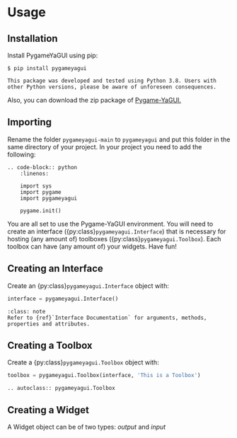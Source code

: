 # Usage

## Installation

Install PygameYaGUI using pip:

```console
$ pip install pygameyagui
```
```{admonition} About Python version
This package was developed and tested using Python 3.8. Users with other Python versions, please be aware of unforeseen consequences.
```

Also, you can download the zip package of [Pygame-YaGUI.](https://github.com/alxndremaciel/pygameyagui/archive/refs/heads/main.zip)

## Importing

Rename the folder `pygameyagui-main` to `pygameyagui` and put this folder in the same directory of your project. In your project you need to add the following:

```{eval-rst}
.. code-block:: python
    :linenos:

    import sys
    import pygame
    import pygameyagui

    pygame.init()
```

You are all set to use the Pygame-YaGUI environment. You will need to create an interface ({py:class}`pygameyagui.Interface`) that is necessary for hosting (any amount of) toolboxes ({py:class}`pygameyagui.Toolbox`). Each toolbox can have (any amount of) your widgets. Have fun!

## Creating an Interface

Create an {py:class}`pygameyagui.Interface` object with:
```python
interface = pygameyagui.Interface()
```

```{admonition} Documentation
:class: note 
Refer to {ref}`Interface Documentation` for arguments, methods, properties and attributes.
```
## Creating a Toolbox

Create a {py:class}`pygameyagui.Toolbox` object with:

```python
toolbox = pygameyagui.Toolbox(interface, 'This is a Toolbox')
```
 
```{eval-rst}
.. autoclass:: pygameyagui.Toolbox
``` 
## Creating a Widget

A Widget object can be of two types: _output_ and _input_